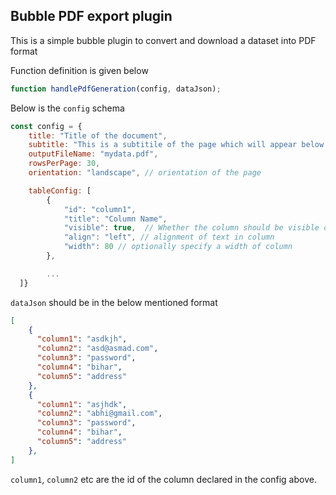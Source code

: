 ## Bubble PDF export plugin
This is a simple bubble plugin to convert and download a dataset into PDF format    

Function definition is given below

```javascript
function handlePdfGeneration(config, dataJson);
```

Below is the `config` schema
```js
const config = {
    title: "Title of the document",
    subtitle: "This is a subtitile of the page which will appear below title",
    outputFileName: "mydata.pdf",
    rowsPerPage: 30,
    orientation: "landscape", // orientation of the page

    tableConfig: [
        {
            "id": "column1",
            "title": "Column Name",
            "visible": true,  // Whether the column should be visible or not in the table
            "align": "left", // alignment of text in column
            "width": 80 // optionally specify a width of column
        },

        ...
  ]}
```


`dataJson` should be in the below mentioned format 
```json
[
    {   
      "column1": "asdkjh",
      "column2": "asd@asmad.com",
      "column3": "password",
      "column4": "bihar",
      "column5": "address"
    },
    {
      "column1": "asjhdk",
      "column2": "abhi@gmail.com",
      "column3": "password",
      "column4": "bihar",
      "column5": "address"
    },
]
```

`column1`, `column2`  etc are the id of the column declared in the config above.